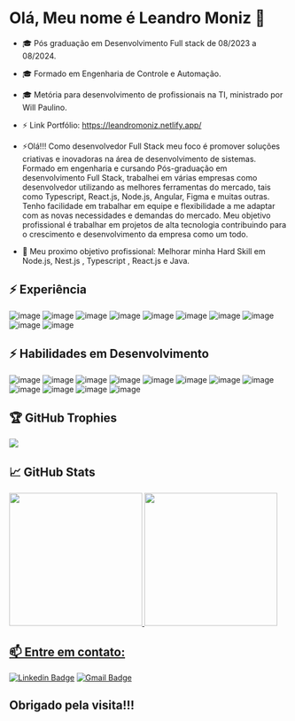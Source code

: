 # Olá, Meu nome é Leandro Moniz 👋

- 🎓 Pós graduação em Desenvolvimento Full stack de 08/2023 a 08/2024.
- 🎓 Formado em Engenharia de Controle e Automação.
- 🎓 Metória para desenvolvimento de profissionais na TI, ministrado por Will Paulino.
- ⚡ Link Portfólio: https://leandromoniz.netlify.app/
- ⚡Olá!!! 
    Como desenvolvedor Full Stack meu foco é promover soluções criativas e inovadoras na área de desenvolvimento de sistemas.
    Formado em engenharia e cursando Pós-graduação em desenvolvimento Full Stack, trabalhei em várias empresas como desenvolvedor utilizando as melhores ferramentas do mercado, tais como Typescript, React.js, Node.js, Angular, Figma e muitas outras.
    Tenho facilidade em trabalhar em equipe e flexibilidade a me adaptar com as novas necessidades e demandas do mercado.
    Meu objetivo profissional é trabalhar em projetos de alta tecnologia contribuindo para o crescimento e desenvolvimento da empresa como um todo.

- 🚀 Meu proximo objetivo profissional: Melhorar minha Hard Skill em Node.js, Nest.js , Typescript , React.js e Java.

## ⚡ Experiência
![image](https://img.shields.io/badge/Node.js-339933?style=for-the-badge&logo=nodedotjs&logoColor=white)
![image](https://img.shields.io/badge/nestjs-E0234E?style=for-the-badge&logo=nestjs&logoColor=white)
![image](	https://img.shields.io/badge/JavaScript-323330?style=for-the-badge&logo=javascript&logoColor=F7DF1E)
![image](https://img.shields.io/badge/bootstrap-%23563D7C.svg?style=for-the-badge&logo=bootstrap&logoColor=white)
![image](https://img.shields.io/badge/html5-%23E34F26.svg?style=for-the-badge&logo=html5&logoColor=white)
![image](https://img.shields.io/badge/css3-%231572B6.svg?style=for-the-badge&logo=css3&logoColor=white)
![image](https://img.shields.io/badge/Linux-FCC624?style=for-the-badge&logo=linux&logoColor=black)
![image](https://img.shields.io/badge/GitHub-100000?style=for-the-badge&logo=github&logoColor=white)
![image](https://img.shields.io/badge/Figma-F24E1E?style=for-the-badge&logo=figma&logoColor=white)
![image](https://img.shields.io/badge/AWS-%23FF9900.svg?style=for-the-badge&logo=amazon-aws&logoColor=white)


## ⚡ Habilidades em Desenvolvimento
![image](https://img.shields.io/badge/Node.js-339933?style=for-the-badge&logo=nodedotjs&logoColor=white)
![image](https://img.shields.io/badge/React-20232A?style=for-the-badge&logo=react&logoColor=61DAFB)
![image](https://img.shields.io/badge/nestjs-E0234E?style=for-the-badge&logo=nestjs&logoColor=white)
![image](	https://img.shields.io/badge/JavaScript-323330?style=for-the-badge&logo=javascript&logoColor=F7DF1E)
![image](https://img.shields.io/badge/MySQL-00000F?style=for-the-badge&logo=mysql&logoColor=white)
![image](https://img.shields.io/badge/html5-%23E34F26.svg?style=for-the-badge&logo=html5&logoColor=white)
![image](https://img.shields.io/badge/css3-%231572B6.svg?style=for-the-badge&logo=css3&logoColor=white)
![image](https://img.shields.io/badge/MongoDB-4EA94B?style=for-the-badge&logo=mongodb&logoColor=white)
![image](https://img.shields.io/badge/java-%23ED8B00.svg?style=for-the-badge&logo=java&logoColor=white)
![image](https://img.shields.io/badge/AWS-%23FF9900.svg?style=for-the-badge&logo=amazon-aws&logoColor=white)
![image](https://img.shields.io/badge/Figma-F24E1E?style=for-the-badge&logo=figma&logoColor=white)
![image](https://img.shields.io/badge/AngularJS-E23237?style=for-the-badge&logo=angularjs&logoColor=white)

## 🏆 GitHub Trophies
![](https://github-profile-trophy.vercel.app/?username=LeandroMoniz&theme=discord&no-frame=false&no-bg=false&margin-w=4)

## 📈 GitHub Stats 
<div >
  <a href="https://github.com/LeandroMoniz">
  <img height="240em" src="https://github-readme-stats.vercel.app/api?username=LeandroMoniz&show_icons=true&&theme=aura&count_private=true"/>
  <img height="240em" src="https://github-readme-stats.vercel.app/api/top-langs/?username=LeandroMoniz&layout=compact&langs_count=7&theme=aura"/>
</div>


## 📫 Entre em contato:

[![Linkedin Badge](https://img.shields.io/badge/-LinkedIn-blue?style=flat-square&logo=Linkedin&logoColor=white&link=https://www.linkedin.com/in/leandrogalhardomoniz/)](https://www.linkedin.com/in/leandrogalhardomoniz/)
  [![Gmail Badge](https://img.shields.io/badge/-leandromoniz55@gmail.com-c14438?style=flat-square&logo=Gmail&logoColor=white&link=mailto:leandromoniz55@gmail.com)](mailto:Leandromoniz55@gmail.com)


## Obrigado pela visita!!!

